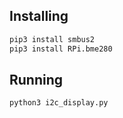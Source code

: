 ## Installing

``` bash
pip3 install smbus2
pip3 install RPi.bme280
```


## Running

``` bash
python3 i2c_display.py
```
